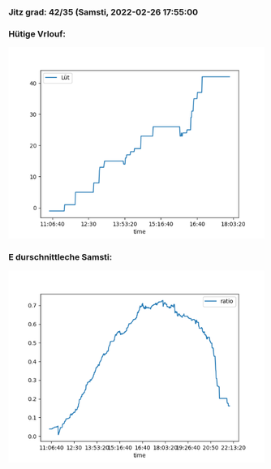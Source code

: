 ### Jitz grad: 42/35 (Samsti, 2022-02-26 17:55:00

### Hütige Vrlouf:
![Graph](Today.png)

### E durschnittleche Samsti:
![Graph](Samsti.png)